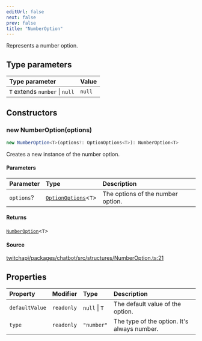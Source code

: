 ```yaml
---
editUrl: false
next: false
prev: false
title: "NumberOption"
---
```


Represents a number option.

## Type parameters

| Type parameter | Value |
| :------ | :------ |
| `T` extends `number` \| `null` | `null` |

## Constructors

### new NumberOption(options)

```ts
new NumberOption<T>(options?: OptionOptions<T>): NumberOption<T>
```

Creates a new instance of the number option.

#### Parameters

| Parameter | Type | Description |
| :------ | :------ | :------ |
| `options`? | [`OptionOptions`](/api/chatbot/interfaces/optionoptions/)\<`T`\> | The options of the number option. |

#### Returns

[`NumberOption`](/api/chatbot/classes/numberoption/)\<`T`\>

#### Source

[twitchapi/packages/chatbot/src/structures/NumberOption.ts:21](https://github.com/pablornc/twitchapi//blob/3baa008ac8be1133cbb9253985d5d4cd48b4e780/packages/chatbot/src/structures/NumberOption.ts#L21)

## Properties

| Property | Modifier | Type | Description |
| :------ | :------ | :------ | :------ |
| `defaultValue` | `readonly` | `null` \| `T` | The default value of the option. |
| `type` | `readonly` | `"number"` | The type of the option. It's always number. |
